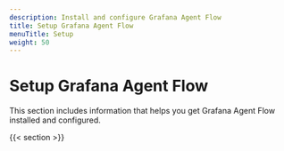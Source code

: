 ```yaml
---
description: Install and configure Grafana Agent Flow
title: Setup Grafana Agent Flow
menuTitle: Setup
weight: 50
---
```


# Setup Grafana Agent Flow

This section includes information that helps you get Grafana Agent Flow installed and configured.

{{< section >}}
